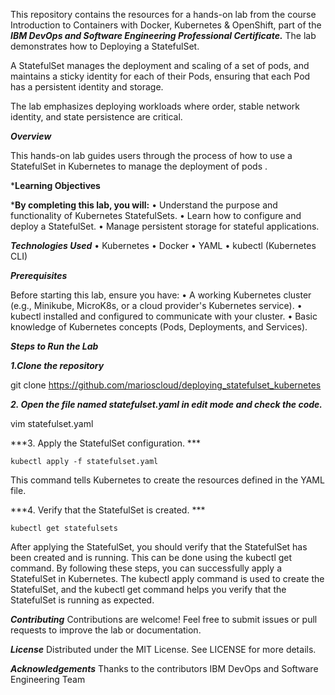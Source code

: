 This repository contains the resources for a hands-on lab from the course Introduction to Containers with Docker, Kubernetes & OpenShift, part of the ***IBM DevOps and Software Engineering Professional Certificate.*** The lab demonstrates how to Deploying a StatefulSet. 

A StatefulSet manages the deployment and scaling of a set of pods, and maintains a sticky identity for each of their Pods, ensuring that each Pod has a persistent identity and storage.

The lab emphasizes deploying workloads where order, stable network identity, and state persistence are critical.

***Overview***

This hands-on lab guides users through the process of how to use a StatefulSet in Kubernetes to manage the deployment of pods . 

***Learning Objectives**

***By completing this lab, you will:**
    • Understand the purpose and functionality of Kubernetes StatefulSets.
    • Learn how to configure and deploy a StatefulSet.
    • Manage persistent storage for stateful applications.

***Technologies Used***
    • Kubernetes
    • Docker
    • YAML
    • kubectl (Kubernetes CLI)

***Prerequisites***

Before starting this lab, ensure you have:
    • A working Kubernetes cluster (e.g., Minikube, MicroK8s, or a cloud provider's Kubernetes service).
    • kubectl installed and configured to communicate with your cluster.
    • Basic knowledge of Kubernetes concepts (Pods, Deployments, and Services).

***Steps to Run the Lab***

***1.Clone the repository***

git clone https://github.com/marioscloud/deploying_statefulset_kubernetes

***2. Open the file named statefulset.yaml in edit mode and check the code.***

   vim statefulset.yaml

***3. Apply the StatefulSet configuration. ***

    kubectl apply -f statefulset.yaml
This command tells Kubernetes to create the resources defined in the YAML file. 

***4. Verify that the StatefulSet is created. ***

    kubectl get statefulsets

After applying the StatefulSet, you should verify that the StatefulSet has been created and is running. This can be done using the kubectl get command.
By following these steps, you can successfully apply a StatefulSet in Kubernetes. The kubectl apply command is used to create the StatefulSet, and the kubectl get command helps you verify that the StatefulSet is running as expected.

***Contributing***
Contributions are welcome! Feel free to submit issues or pull requests to improve the lab or documentation.

***License***
Distributed under the MIT License. See LICENSE for more details.

***Acknowledgements***
Thanks to the contributors IBM DevOps and Software Engineering Team
